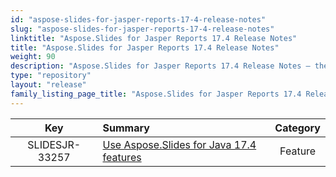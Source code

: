 ```yaml
---
id: "aspose-slides-for-jasper-reports-17-4-release-notes"
slug: "aspose-slides-for-jasper-reports-17-4-release-notes"
linktitle: "Aspose.Slides for Jasper Reports 17.4 Release Notes"
title: "Aspose.Slides for Jasper Reports 17.4 Release Notes"
weight: 90
description: "Aspose.Slides for Jasper Reports 17.4 Release Notes – the latest updates and fixes."
type: "repository"
layout: "release"
family_listing_page_title: "Aspose.Slides for Jasper Reports 17.4 Release Notes"
---
```


|**Key** |**Summary** |**Category** |
| :-: | :- | :-: |
|SLIDESJR-33257|[Use Aspose.Slides for Java 17.4 features](/slides/java/release-notes/2017/aspose-slides-for-java-17-4-release-notes/)|Feature|

